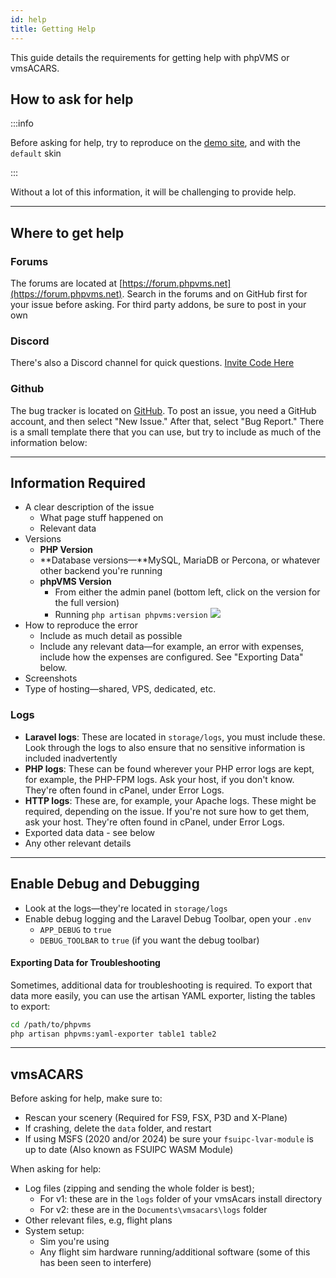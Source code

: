 ```yaml
---
id: help
title: Getting Help
---
```


This guide details the requirements for getting help with phpVMS or vmsACARS.

## How to ask for help

:::info

Before asking for help, try to reproduce on the
[demo site](https://demo.phpvms.net), and with the `default` skin

:::

Without a lot of this information, it will be challenging to provide help.

---

## Where to get help

### Forums

The forums are located at [https://forum.phpvms.net](https://forum.phpvms.net).
Search in the forums and on GitHub first for your issue before asking. For third
party addons, be sure to post in your own

### Discord

There's also a Discord channel for quick questions.
[Invite Code Here](https://discord.gg/wvAmMnd)

### Github

The bug tracker is located on
[GitHub](https://github.com/nabeelio/phpvms/issues). To post an issue, you need
a GitHub account, and then select "New Issue." After that, select "Bug Report."
There is a small template there that you can use, but try to include as much of
the information below:

---

## Information Required

- A clear description of the issue
  - What page stuff happened on
  - Relevant data
- Versions
  - **PHP Version**
  - **Database versions—**MySQL, MariaDB or Percona, or whatever other backend
    you're running
  - **phpVMS Version**
    - From either the admin panel (bottom left, click on the version for the
      full version)
    - Running `php artisan phpvms:version` ![](img/version.png)
- How to reproduce the error
  - Include as much detail as possible
  - Include any relevant data—for example, an error with expenses, include how
    the expenses are configured. See "Exporting Data" below.
- Screenshots
- Type of hosting—shared, VPS, dedicated, etc.

### Logs

- **Laravel logs**: These are located in `storage/logs`, you must include these.
  Look through the logs to also ensure that no sensitive information is included
  inadvertently
- **PHP logs**: These can be found wherever your PHP error logs are kept, for
  example, the PHP-FPM logs. Ask your host, if you don't know. They're often
  found in cPanel, under Error Logs.
- **HTTP logs**: These are, for example, your Apache logs. These might be
  required, depending on the issue. If you're not sure how to get them, ask your
  host. They're often found in cPanel, under Error Logs.
- Exported data data - see below
- Any other relevant details

---

## Enable Debug and Debugging

- Look at the logs—they're located in `storage/logs`
- Enable debug logging and the Laravel Debug Toolbar, open your `.env`
  - `APP_DEBUG` to `true`
  - `DEBUG_TOOLBAR` to `true` (if you want the debug toolbar)

#### Exporting Data for Troubleshooting

Sometimes, additional data for troubleshooting is required. To export that data
more easily, you can use the artisan YAML exporter, listing the tables to
export:

```bash
cd /path/to/phpvms
php artisan phpvms:yaml-exporter table1 table2
```

---

## vmsACARS

Before asking for help, make sure to:

- Rescan your scenery (Required for FS9, FSX, P3D and X-Plane)
- If crashing, delete the `data` folder, and restart
- If using MSFS (2020 and/or 2024) be sure your `fsuipc-lvar-module` is up to
  date (Also known as FSUIPC WASM Module)

When asking for help:

- Log files (zipping and sending the whole folder is best);
  - For v1: these are in the `logs` folder of your vmsAcars install directory
  - For v2: these are in the `Documents\vmsacars\logs` folder
- Other relevant files, e.g, flight plans
- System setup:
  - Sim you're using
  - Any flight sim hardware running/additional software (some of this has been
    seen to interfere)
